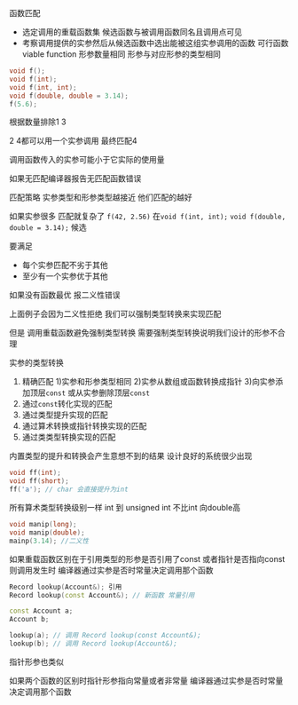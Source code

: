 函数匹配
- 选定调用的重载函数集 候选函数与被调用函数同名且调用点可见
- 考察调用提供的实参然后从候选函数中选出能被这组实参调用的函数 可行函数viable function 形参数量相同 形参与对应形参的类型相同

```cpp
void f();
void f(int);
void f(int, int);
void f(double, double = 3.14);
f(5.6);
```
根据数量排除1 3  

2 4都可以用一个实参调用 最终匹配4

调用函数传入的实参可能小于它实际的使用量

如果无匹配编译器报告无匹配函数错误

匹配策略 实参类型和形参类型越接近 他们匹配的越好

如果实参很多 匹配就复杂了
`f(42, 2.56)` 在`void f(int, int);` `void f(double, double = 3.14);` 候选

要满足 
- 每个实参匹配不劣于其他
- 至少有一个实参优于其他

如果没有函数最优 报二义性错误

上面例子会因为二义性拒绝 我们可以强制类型转换来实现匹配

但是 调用重载函数避免强制类型转换 需要强制类型转换说明我们设计的形参不合理

实参的类型转换
1. 精确匹配
1)实参和形参类型相同 
2)实参从数组或函数转换成指针 
3)向实参添加顶层`const` 或从实参删除顶层`const ` 
2. 通过`const`转化实现的匹配
3. 通过类型提升实现的匹配
4. 通过算术转换或指针转换实现的匹配
5. 通过类类型转换实现的匹配

内置类型的提升和转换会产生意想不到的结果 设计良好的系统很少出现

```cpp
void ff(int);
void ff(short);
ff('a'); // char 会直接提升为int
```
所有算术类型转换级别一样 int 到 unsigned int 不比int 向double高
```cpp
void manip(long);
void manip(double);
mainp(3.14); //二义性
```

如果重载函数区别在于引用类型的形参是否引用了const 或者指针是否指向const 则调用发生时 编译器通过实参是否时常量决定调用那个函数

```cpp
Record lookup(Account&); 引用
Record lookup(const Account&); // 新函数 常量引用

const Account a;
Account b;

lookup(a); // 调用 Record lookup(const Account&);
lookup(b); // 调用 Record lookup(Account&);
```

指针形参也类似

如果两个函数的区别时指针形参指向常量或者非常量 编译器通过实参是否时常量决定调用那个函数